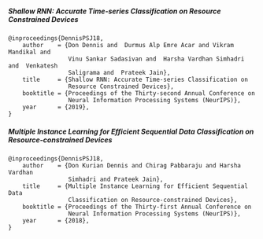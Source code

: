 <h5 id='sharnn'>Shallow RNN: Accurate Time-series Classification on Resource Constrained
  Devices</h5>

```
@inproceedings{DennisPSJ18,
    author    = {Don Dennis and  Durmus Alp Emre Acar and Vikram Mandikal and
                 Vinu Sankar Sadasivan and  Harsha Vardhan Simhadri and  Venkatesh
                 Saligrama and  Prateek Jain},
    title     = {Shallow RNN: Accurate Time-series Classification on
                 Resource Constrained Devices},
    booktitle = {Proceedings of the Thirty-second Annual Conference on
                 Neural Information Processing Systems (NeurIPS)},
    year      = {2019},
}
```


<h5 id='emirnn'>Multiple Instance Learning for Efficient Sequential Data
  Classification on Resource-constrained Devices</h5>

```
@inproceedings{DennisPSJ18,
    author    = {Don Kurian Dennis and Chirag Pabbaraju and Harsha Vardhan
                 Simhadri and Prateek Jain},
    title     = {Multiple Instance Learning for Efficient Sequential Data
                 Classification on Resource-constrained Devices},
    booktitle = {Proceedings of the Thirty-first Annual Conference on
                 Neural Information Processing Systems (NeurIPS)},
    year      = {2018},
}
```
